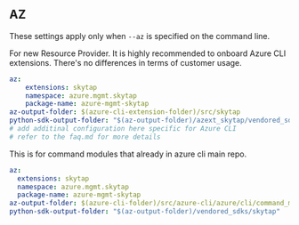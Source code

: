 ## AZ

These settings apply only when `--az` is specified on the command line.

For new Resource Provider. It is highly recommended to onboard Azure CLI extensions. There's no differences in terms of customer usage. 

``` yaml $(az) && $(target-mode) != 'core'
az:
    extensions: skytap
    namespace: azure.mgmt.skytap
    package-name: azure-mgmt-skytap
az-output-folder: $(azure-cli-extension-folder)/src/skytap
python-sdk-output-folder: "$(az-output-folder)/azext_skytap/vendored_sdks/skytap"
# add additinal configuration here specific for Azure CLI
# refer to the faq.md for more details
```



This is for command modules that already in azure cli main repo. 
``` yaml $(az) && $(target-mode) == 'core'
az:
  extensions: skytap
  namespace: azure.mgmt.skytap
  package-name: azure-mgmt-skytap
az-output-folder: $(azure-cli-folder)/src/azure-cli/azure/cli/command_modules/skytap
python-sdk-output-folder: "$(az-output-folder)/vendored_sdks/skytap"
``` 